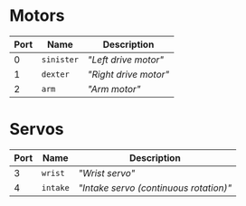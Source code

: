 # Motors
| Port | Name | Description |
| -- | -- | -- |
| 0 | `sinister` | *"Left drive motor"* |
| 1 | `dexter` | *"Right drive motor"* |
| 2 | `arm` | *"Arm motor"* |

# Servos
| Port | Name | Description |
| -- | -- | -- |
| 3 | `wrist`| *"Wrist servo"* |
| 4 | `intake` | *"Intake servo (continuous rotation)"* |
